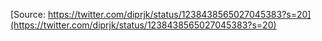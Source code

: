 [Source: https://twitter.com/diprjk/status/1238438565027045383?s=20](https://twitter.com/diprjk/status/1238438565027045383?s=20)